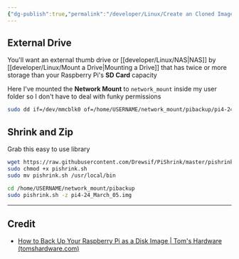```yaml
---
{"dg-publish":true,"permalink":"/developer/Linux/Create an Cloned Image of Your Raspberry Pi/","tags":["linux","hardware"]}
---
```


## External Drive
You'll want an external thumb drive or [[developer/Linux/NAS\|NAS]] by [[developer/Linux/Mount a Drive\|Mounting a Drive]] that has twice or more storage than your Raspberry Pi's **SD Card** capacity

Here I've mounted the **Network Mount** to `network_mount` inside my user folder so I don't have to deal with funky permissions
```bash
sudo dd if=/dev/mmcblk0 of=/home/USERNAME/network_mount/pibackup/pi4-24_March_05.img bs=1M
```
## Shrink and Zip

Grab this easy to use library

```bash
wget https://raw.githubusercontent.com/Drewsif/PiShrink/master/pishrink.sh
sudo chmod +x pishrink.sh
sudo mv pishrink.sh /usr/local/bin
```

```bash
cd /home/USERNAME/network_mount/pibackup
sudo pishrink.sh -z pi4-24_March_05.img
```

---
## Credit
- [How to Back Up Your Raspberry Pi as a Disk Image | Tom's Hardware (tomshardware.com)](https://www.tomshardware.com/how-to/back-up-raspberry-pi-as-disk-image)